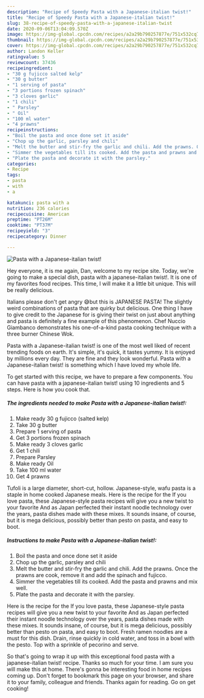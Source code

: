 ```yaml
---
description: "Recipe of Speedy Pasta with a Japanese-italian twist!"
title: "Recipe of Speedy Pasta with a Japanese-italian twist!"
slug: 38-recipe-of-speedy-pasta-with-a-japanese-italian-twist
date: 2020-09-06T13:04:09.570Z
image: https://img-global.cpcdn.com/recipes/a2a29b790257877e/751x532cq70/pasta-with-a-japanese-italian-twist-recipe-main-photo.jpg
thumbnail: https://img-global.cpcdn.com/recipes/a2a29b790257877e/751x532cq70/pasta-with-a-japanese-italian-twist-recipe-main-photo.jpg
cover: https://img-global.cpcdn.com/recipes/a2a29b790257877e/751x532cq70/pasta-with-a-japanese-italian-twist-recipe-main-photo.jpg
author: Landon Keller
ratingvalue: 5
reviewcount: 37436
recipeingredient:
- "30 g fujicco salted kelp"
- "30 g butter"
- "1 serving of pasta"
- "3 portions frozen spinach"
- "3 cloves garlic"
- "1 chili"
- " Parsley"
- " Oil"
- "100 ml water"
- "4 prawns"
recipeinstructions:
- "Boil the pasta and once done set it aside"
- "Chop up the garlic, parsley and chili"
- "Melt the butter and stir-fry the garlic and chili. Add the prawns. Once the prawns are cook, remove it and add the spinach and fujicco."
- "Simmer the vegetables till its cooked. Add the pasta and prawns and mix well."
- "Plate the pasta and decorate it with the parsley."
categories:
- Recipe
tags:
- pasta
- with
- a

katakunci: pasta with a 
nutrition: 236 calories
recipecuisine: American
preptime: "PT26M"
cooktime: "PT37M"
recipeyield: "3"
recipecategory: Dinner

---
```



![Pasta with a Japanese-italian twist!](https://img-global.cpcdn.com/recipes/a2a29b790257877e/751x532cq70/pasta-with-a-japanese-italian-twist-recipe-main-photo.jpg)

Hey everyone, it is me again, Dan, welcome to my recipe site. Today, we're going to make a special dish, pasta with a japanese-italian twist!. It is one of my favorites food recipes. This time, I will make it a little bit unique. This will be really delicious.

Italians please don&#39;t get angry 😅but this is JAPANESE PASTA! The slightly weird combinations of pasta that are quirky but delicious. One thing I have to give credit to the Japanese for is giving their twist on just about anything and pasta is definitely a fine example of this phenomenon. Chef Nuccio Giambanco demonstrates his one-of-a-kind pasta cooking technique with a three burner Chinese Wok.

Pasta with a Japanese-italian twist! is one of the most well liked of recent trending foods on earth. It's simple, it's quick, it tastes yummy. It is enjoyed by millions every day. They are fine and they look wonderful. Pasta with a Japanese-italian twist! is something which I have loved my whole life.


To get started with this recipe, we have to prepare a few components. You can have pasta with a japanese-italian twist! using 10 ingredients and 5 steps. Here is how you cook that.

<!--inarticleads1-->

##### The ingredients needed to make Pasta with a Japanese-italian twist!:

1. Make ready 30 g fujicco (salted kelp)
1. Take 30 g butter
1. Prepare 1 serving of pasta
1. Get 3 portions frozen spinach
1. Make ready 3 cloves garlic
1. Get 1 chili
1. Prepare  Parsley
1. Make ready  Oil
1. Take 100 ml water
1. Get 4 prawns


Tufoli is a large diameter, short-cut, hollow. Japanese-style, wafu pasta is a staple in home cooked Japanese meals. Here is the recipe for the If you love pasta, these Japanese-style pasta recipes will give you a new twist to your favorite And as Japan perfected their instant noodle technology over the years, pasta dishes made with these mixes. It sounds insane, of course, but it is mega delicious, possibly better than pesto on pasta, and easy to boot. 

<!--inarticleads2-->

##### Instructions to make Pasta with a Japanese-italian twist!:

1. Boil the pasta and once done set it aside
1. Chop up the garlic, parsley and chili
1. Melt the butter and stir-fry the garlic and chili. Add the prawns. Once the prawns are cook, remove it and add the spinach and fujicco.
1. Simmer the vegetables till its cooked. Add the pasta and prawns and mix well.
1. Plate the pasta and decorate it with the parsley.


Here is the recipe for the If you love pasta, these Japanese-style pasta recipes will give you a new twist to your favorite And as Japan perfected their instant noodle technology over the years, pasta dishes made with these mixes. It sounds insane, of course, but it is mega delicious, possibly better than pesto on pasta, and easy to boot. Fresh ramen noodles are a must for this dish. Drain, rinse quickly in cold water, and toss in a bowl with the pesto. Top with a sprinkle of pecorino and serve. 

So that's going to wrap it up with this exceptional food pasta with a japanese-italian twist! recipe. Thanks so much for your time. I am sure you will make this at home. There's gonna be interesting food in home recipes coming up. Don't forget to bookmark this page on your browser, and share it to your family, colleague and friends. Thanks again for reading. Go on get cooking!
